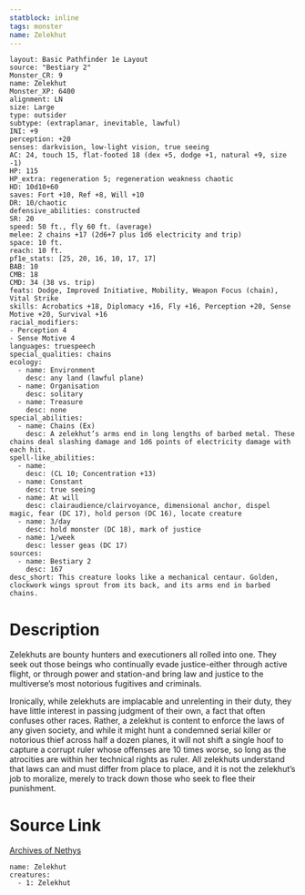 ```yaml
---
statblock: inline
tags: monster
name: Zelekhut
---
```

```statblock
layout: Basic Pathfinder 1e Layout
source: "Bestiary 2"
Monster_CR: 9
name: Zelekhut
Monster_XP: 6400
alignment: LN
size: Large
type: outsider
subtype: (extraplanar, inevitable, lawful)
INI: +9
perception: +20
senses: darkvision, low-light vision, true seeing
AC: 24, touch 15, flat-footed 18 (dex +5, dodge +1, natural +9, size -1)
HP: 115
HP_extra: regeneration 5; regeneration weakness chaotic
HD: 10d10+60
saves: Fort +10, Ref +8, Will +10
DR: 10/chaotic
defensive_abilities: constructed
SR: 20
speed: 50 ft., fly 60 ft. (average)
melee: 2 chains +17 (2d6+7 plus 1d6 electricity and trip)
space: 10 ft.
reach: 10 ft.
pf1e_stats: [25, 20, 16, 10, 17, 17]
BAB: 10
CMB: 18
CMD: 34 (38 vs. trip)
feats: Dodge, Improved Initiative, Mobility, Weapon Focus (chain), Vital Strike
skills: Acrobatics +18, Diplomacy +16, Fly +16, Perception +20, Sense Motive +20, Survival +16
racial_modifiers:
- Perception 4
- Sense Motive 4
languages: truespeech
special_qualities: chains
ecology:
  - name: Environment
    desc: any land (lawful plane)
  - name: Organisation
    desc: solitary
  - name: Treasure
    desc: none
special_abilities:
  - name: Chains (Ex)
    desc: A zelekhut’s arms end in long lengths of barbed metal. These chains deal slashing damage and 1d6 points of electricity damage with each hit.
spell-like_abilities:
  - name:
    desc: (CL 10; Concentration +13)
  - name: Constant
    desc: true seeing
  - name: At will
    desc: clairaudience/clairvoyance, dimensional anchor, dispel magic, fear (DC 17), hold person (DC 16), locate creature
  - name: 3/day
    desc: hold monster (DC 18), mark of justice
  - name: 1/week
    desc: lesser geas (DC 17)
sources:
  - name: Bestiary 2
    desc: 167
desc_short: This creature looks like a mechanical centaur. Golden, clockwork wings sprout from its back, and its arms end in barbed chains.
```
# Description
Zelekhuts are bounty hunters and executioners all rolled into one. They seek out those beings who continually evade justice-either through active flight, or through power and station-and bring law and justice to the multiverse’s most notorious fugitives and criminals.

Ironically, while zelekhuts are implacable and unrelenting in their duty, they have little interest in passing judgment of their own, a fact that often confuses other races. Rather, a zelekhut is content to enforce the laws of any given society, and while it might hunt a condemned serial killer or notorious thief across half a dozen planes, it will not shift a single hoof to capture a corrupt ruler whose offenses are 10 times worse, so long as the atrocities are within her technical rights as ruler. All zelekhuts understand that laws can and must differ from place to place, and it is not the zelekhut’s job to moralize, merely to track down those who seek to flee their punishment.
# Source Link
[Archives of Nethys](https://aonprd.com/MonsterDisplay.aspx?ItemName=Zelekhut)
```encounter-table
name: Zelekhut
creatures:
  - 1: Zelekhut
```
